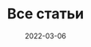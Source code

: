 ---
title: "Все статьи"
date: 2022-03-06
layout: "archives"
slug: "archives"
menu:
    main:
        weight: 2
        params: 
            icon: archives
---